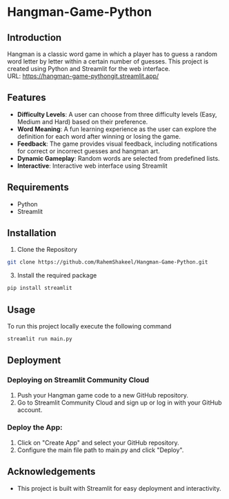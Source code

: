 # Hangman-Game-Python

## Introduction
Hangman is a classic word game in which a player has to guess a random word letter by letter within a certain number of guesses. This project is created using Python and Streamlit for the web interface. 
<br>
URL: https://hangman-game-pythongit.streamlit.app/

## Features
- **Difficulty Levels**: A user can choose from three difficulty levels (Easy, Medium and Hard) based on their preference.
- **Word Meaning**: A fun learning experience as the user can explore the definition for each word after winning or losing the game.
- **Feedback**: The game provides visual feedback, including notifications for correct or incorrect guesses and hangman art.
- **Dynamic Gameplay**: Random words are selected from predefined lists.
- **Interactive**: Interactive web interface using Streamlit

## Requirements
- Python
- Streamlit

## Installation
1. Clone the Repository
```bash
git clone https://github.com/RahemShakeel/Hangman-Game-Python.git
```
3. Install the required package
```bash
pip install streamlit
```

## Usage
To run this project locally execute the following command
```bash
streamlit run main.py
```

## Deployment
### Deploying on Streamlit Community Cloud
1. Push your Hangman game code to a new GitHub repository.
2. Go to Streamlit Community Cloud and sign up or log in with your GitHub account.

### Deploy the App:
1. Click on "Create App" and select your GitHub repository.
2. Configure the main file path to main.py and click "Deploy".

## Acknowledgements
- This project is built with Streamlit for easy deployment and interactivity. 
